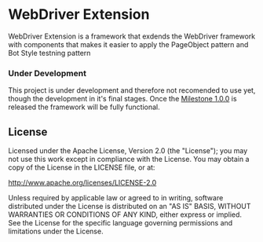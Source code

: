 WebDriver Extension
===================

WebDriver Extension is a framework that exdends the WebDriver framework with components that makes it easier to apply the PageObject pattern and Bot Style testning pattern

### Under Development
This project is under development and therefore not recomended to use yet, though the development in it's final stages. Once the [Milestone 1.0.0](https://github.com/andidev/webdriver-extension/issues?milestone=1&page=1&sort=created&state=open) is released the framework will be fully functional.

## License

Licensed under the Apache License, Version 2.0 (the "License");
you may not use this work except in compliance with the License.
You may obtain a copy of the License in the LICENSE file, or at:

   http://www.apache.org/licenses/LICENSE-2.0

Unless required by applicable law or agreed to in writing, software
distributed under the License is distributed on an "AS IS" BASIS,
WITHOUT WARRANTIES OR CONDITIONS OF ANY KIND, either express or implied.
See the License for the specific language governing permissions and
limitations under the License.